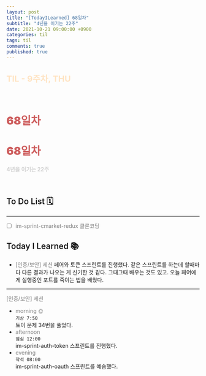 ```yaml
---
layout: post
title: "[TodayILearned] 68일차"
subtitle: "4년을 이기는 22주"
date: 2021-10-21 09:00:00 +0900
categories: til
tags: til
comments: true
published: true
---
```


## <span style="color:Bisque;font-size: 22px">TIL - 9주차, THU</span>

<br />

# **<span style="font-weight:900;color:indianred">68일차</span>**

# **<span style="font-weight:900;color:indianred">68일차</span>**

**<span style="color:lightgray">4년을 이기는 22주</span>**

<br />

## <span style="font-weight:600">To Do List</span> 🗓

---

- [ ] <span style="color:gray">im-sprint-cmarket-redux 클론코딩</span>

## <span style="font-weight:600">Today I Learned</span> 📚

- <span style="color:gray">[인증/보안] 세션</span>
  페어와 토큰 스프린트를 진행했다. 같은 스프린트를 하는데 할때마다 다른 결과가 나오는 게 신기한 것 같다. 그때그때 배우는 것도 있고. 오늘 페어에게 실행중인 포트를 죽이는 법을 배웠다.

---

<span style="color:gray">[인증/보안] 세션</span>

- <span style="color:gray">morning 🌞</span> <br>
  `기상 7:50` <br>
  토이 문제 34번을 풀었다.
- <span style="color:gray">afternoon</span> <br>
  `점심 12:00`<br>
  im-sprint-auth-token 스프린트를 진행했다.
- <span style="color:gray">evening</span> <br>
  `착석 08:00`<br>
  im-sprint-auth-oauth 스프린트를 예습했다.
